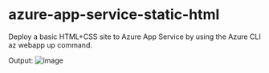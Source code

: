 # azure-app-service-static-html
Deploy a basic HTML+CSS site to Azure App Service by using the Azure CLI az webapp up command. 

Output:
![image](https://github.com/niravmsoni/azure-app-service-static-html/assets/6556021/ddbc9100-f9c4-46bc-a615-36cdffb02b0f)
